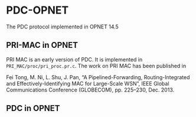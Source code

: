 # PDC-OPNET
The PDC protocol implemented in OPNET 14.5

## PRI-MAC in OPNET
PRI MAC is an early version of PDC. It is implemented in `PRI_MAC/proc/pri_proc.pr.c`. The work on PRI MAC has been published in 

Fei Tong, M. Ni, L. Shu, J. Pan, “A Pipelined-Forwarding, Routing-Integrated and Effectively-Identifying MAC for Large-Scale WSN”, IEEE Global Communications Conference (GLOBECOM), pp. 225–230, Dec. 2013.

## PDC in OPNET
